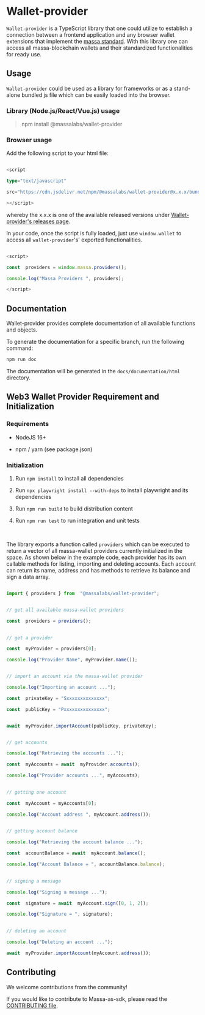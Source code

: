 
# Wallet-provider

  

`Wallet-provider` is a TypeScript library that one could utilize to establish a connection between a frontend application and any browser wallet extensions that implement the [massa standard](https://github.com/massalabs/massa-standards/blob/main/wallet/dapps-communication.md). With this library one can access all massa-blockchain wallets and their standardized functionalities for ready use.

  

## Usage

`Wallet-provider` could be used as a library for frameworks or as a stand-alone bundled js file which can be easily loaded into the browser.

  

### Library (Node.js/React/Vue.js) usage

  

> npm install @massalabs/wallet-provider

  

### Browser usage

  

Add the following script to your html file:

  

```ts

<script

type="text/javascript"

src="https://cdn.jsdelivr.net/npm/@massalabs/wallet-provider@x.x.x/bundle.js"

></script>

```

  

whereby the x.x.x is one of the available released versions under [Wallet-provider's releases page](https://github.com/massalabs/wallet-provider/releases).

  

In your code, once the script is fully loaded, just use `window.wallet` to access all `wallet-provider`'s' exported functionalities.


```ts

<script>

const  providers = window.massa.providers();

console.log("Massa Providers ", providers);

</script>

```

  

## Documentation

Wallet-provider provides complete documentation of all available functions and objects.

To generate the documentation for a specific branch, run the following command:

```sh
npm run doc
```

The documentation will be generated in the `docs/documentation/html` directory.

   

## Web3 Wallet Provider Requirement and Initialization


### Requirements

- NodeJS 16+

- npm / yarn (see package.json)


### Initialization

1. Run `npm install` to install all dependencies

2. Run `npx playwright install --with-deps` to install playwright and its dependencies

3. Run `npm run build` to build distribution content

4. Run `npm run test` to run integration and unit tests

<br>

The library exports a function called `providers` which can be executed to return a vector of all massa-wallet providers currently initialized in the space. As shown below in the example code, each provider has its own callable methods for listing, importing and deleting accounts. Each account can return its name, address and has methods to retrieve its balance and sign a data array.

```ts

import { providers } from  "@massalabs/wallet-provider";


// get all available massa-wallet providers

const  providers = providers();
  

// get a provider

const  myProvider = providers[0];

console.log("Provider Name", myProvider.name());


// import an account via the massa-wallet provider

console.log("Importing an account ...");

const  privateKey = "Sxxxxxxxxxxxxxx";

const  publicKey = "Pxxxxxxxxxxxxxxx";


await  myProvider.importAccount(publicKey, privateKey);


// get accounts

console.log("Retrieving the accounts ...");

const  myAccounts = await  myProvider.accounts();

console.log("Provider accounts ...", myAccounts);
  

// getting one account

const  myAccount = myAccounts[0];

console.log("Account address ", myAccount.address());
 

// getting account balance

console.log("Retrieving the account balance ...");

const  accountBalance = await  myAccount.balance();

console.log("Account Balance = ", accountBalance.balance);
 

// signing a message

console.log("Signing a message ...");

const  signature = await  myAccount.sign([0, 1, 2]);

console.log("Signature = ", signature);
  

// deleting an account

console.log("Deleting an account ...");

await  myProvider.importAccount(myAccount.address());

```


## Contributing
We welcome contributions from the community!

If you would like to contribute to Massa-as-sdk, please read the  [CONTRIBUTING file](https://github.com/massalabs/wallet-provider/blob/main/CONTRIBUTING.md).